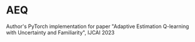# AEQ

Author's PyTorch implementation for paper "Adaptive Estimation Q-learning with Uncertainty and Familiarity", IJCAI 2023
